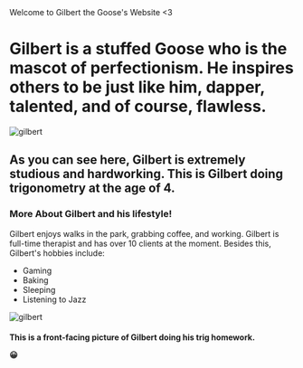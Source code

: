 <html>
</html> 
<head> Welcome to Gilbert the Goose's Website <3 </head>
 <h1> Gilbert is a stuffed Goose who is the mascot of perfectionism. He inspires others to be just like him, dapper, talented, and of course, <b>flawless</b>. </h1>
<body> 
 <img src=!"https://user-images.githubusercontent.com/114507311/193758629-8b5f038b-3fce-4165-b3c8-6f32ec83d190.JPG)" alt="gilbert">
 </body>
<h2> As you can see here, Gilbert is extremely studious and hardworking. This is Gilbert doing trigonometry at the age of 4. </h2>
 <h3> More About Gilbert and his lifestyle! </h3>
 <body> Gilbert enjoys walks in the park, grabbing coffee, and working. Gilbert is full-time therapist and has over 10 clients at the moment. Besides this, Gilbert's hobbies include:
 <ul>
  <li>Gaming</li>
  <li>Baking</li>
  <li>Sleeping</li>
  <li>Listening to Jazz</li>
</ul>  
<body> 
 <img src="![image_6483441 (14)](https://user-images.githubusercontent.com/114507311/193760493-9ddd47b2-158e-4b66-8c17-27be2821343c.JPG)" alt="gilbert"> 
  </body>
  <h4> This is a front-facing picture of Gilbert doing his trig homework. <p>&#128512;</p> </h4>
